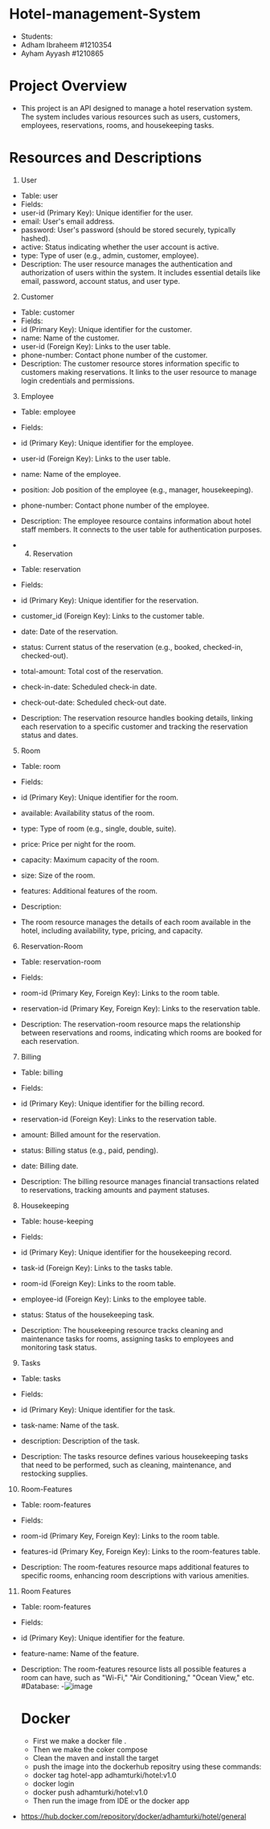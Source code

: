 # Hotel-management-System
- Students:
- Adham Ibraheem #1210354
- Ayham Ayyash #1210865
# Project Overview
- This project is an API designed to manage a hotel reservation system. The system includes various resources such as users, customers, employees, reservations, rooms, and housekeeping tasks.

# Resources and Descriptions
1. User
- Table: user
- Fields:
- user-id (Primary Key): Unique identifier for the user.
- email: User's email address.
- password: User's password (should be stored securely, typically hashed).
- active: Status indicating whether the user account is active.
- type: Type of user (e.g., admin, customer, employee).
- Description:
The user resource manages the authentication and authorization of users within the system. It includes essential details like email, password, account status, and user type.

2. Customer
- Table: customer
- Fields:
- id (Primary Key): Unique identifier for the customer.
- name: Name of the customer.
- user-id (Foreign Key): Links to the user table.
- phone-number: Contact phone number of the customer.
- Description:
The customer resource stores information specific to customers making reservations. It links to the user resource to manage login credentials and permissions.

3. Employee
- Table: employee

- Fields:
- id (Primary Key): Unique identifier for the employee.
- user-id (Foreign Key): Links to the user table.
- name: Name of the employee.
- position: Job position of the employee (e.g., manager, housekeeping).
- phone-number: Contact phone number of the employee.
- Description:
The employee resource contains information about hotel staff members. It connects to the user table for authentication purposes.

- 4. Reservation
- Table: reservation

- Fields:

- id (Primary Key): Unique identifier for the reservation.
- customer_id (Foreign Key): Links to the customer table.
- date: Date of the reservation.
- status: Current status of the reservation (e.g., booked, checked-in, checked-out).
- total-amount: Total cost of the reservation.
- check-in-date: Scheduled check-in date.
- check-out-date: Scheduled check-out date.
- Description:
The reservation resource handles booking details, linking each reservation to a specific customer and tracking the reservation status and dates.

5. Room
- Table: room

- Fields:

- id (Primary Key): Unique identifier for the room.
- available: Availability status of the room.
- type: Type of room (e.g., single, double, suite).
- price: Price per night for the room.
- capacity: Maximum capacity of the room.
- size: Size of the room.
- features: Additional features of the room.
- Description:
- The room resource manages the details of each room available in the hotel, including availability, type, pricing, and capacity.

6. Reservation-Room
- Table: reservation-room

- Fields:

- room-id (Primary Key, Foreign Key): Links to the room table.
- reservation-id (Primary Key, Foreign Key): Links to the reservation table.
- Description:
  The reservation-room resource maps the relationship between reservations and rooms, indicating which rooms are booked for each reservation.

7. Billing
- Table: billing

- Fields:

- id (Primary Key): Unique identifier for the billing record.
- reservation-id (Foreign Key): Links to the reservation table.
- amount: Billed amount for the reservation.
- status: Billing status (e.g., paid, pending).
- date: Billing date.
- Description:
  The billing resource manages financial transactions related to reservations, tracking amounts and payment statuses.

8. Housekeeping
- Table: house-keeping

- Fields:

- id (Primary Key): Unique identifier for the housekeeping record.
- task-id (Foreign Key): Links to the tasks table.
- room-id (Foreign Key): Links to the room table.
- employee-id (Foreign Key): Links to the employee table.
- status: Status of the housekeeping task.
- Description:
  The housekeeping resource tracks cleaning and maintenance tasks for rooms, assigning tasks to employees and monitoring task status.

9. Tasks
- Table: tasks

- Fields:

- id (Primary Key): Unique identifier for the task.
- task-name: Name of the task.
- description: Description of the task.
- Description:
  The tasks resource defines various housekeeping tasks that need to be performed, such as cleaning, maintenance, and restocking supplies.

10. Room-Features
- Table: room-features

- Fields:

- room-id (Primary Key, Foreign Key): Links to the room table.
- features-id (Primary Key, Foreign Key): Links to the room-features table.
- Description:
  The room-features resource maps additional features to specific rooms, enhancing room descriptions with various amenities.

11. Room Features
- Table: room-features

- Fields:

- id (Primary Key): Unique identifier for the feature.
- feature-name: Name of the feature.
- Description:
  The room-features resource lists all possible features a room can have, such as "Wi-Fi," "Air Conditioning," "Ocean View," etc.
#Database:
-![image](https://github.com/adham-turki/Hotel-management-System/assets/140730348/87b8f787-2643-473b-ae55-ac604e0e70db)

  # Docker
  - First we make a docker file .
  - Then we make the coker compose
  - Clean the maven and install the target
  - push the image into the dockerhub repositry using these commands:
  - docker tag hotel-app adhamturki/hotel:v1.0
  - docker login
  - docker push adhamturki/hotel:v1.0
  - Then run the image from IDE or the docker app
 -  https://hub.docker.com/repository/docker/adhamturki/hotel/general
  
